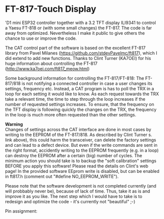 # FT-817-Touch Display

'D1 mini ESP32 controller together with a 3.2 TFT display ILI9341 to control a Yaesu FT-818 or (with some small changes) the FT-817. The code is far away from optimized. Nevertheless I make it public to give others the chance to use or improve the code.

The CAT control part of the software is based on the excellent FT-817 library from Pavel Milanes (https://github.com/stdevPavelmc/ft817), which I did extend to add new functions.
Thanks to Clint Turner (KA7OEI) for his huge information about controlling the FT-817 (http://www.ka7oei.com/ft817_meow.html)

Some background information for controlling the FT-817/FT-818:
The FT-817/818 is not notifying a connected controller in case a user changes its settings, frequency etc. Instead, a CAT program is has to poll the TRX in a loop for each setting it would like to know. As each request towards the TRX take a relevant time, the time to step through the loop increases if the number of requested settings increases. To ensure, that the frequency on the TFT display is following quickly the changes on the TRX, the frequency in the loop is much more often requested than the other settings.

<b>Warning</b><br>
Changes of settings across the CAT interface are done in most cases by writing to the EEPROM of the FT-817/818. As described by Clint Turner s. link above), this could harm the transceiver, can delete the factory settings and can lead to a defect device. But even if the write commands are sent in the right format, accidently writing to the EEPROM frequently (e.g. in a loop) can destroy the EEPROM after a certain (big) number of cycles. The minimum action you should take is to backup the "soft calibration" settings BEFORE you apply this software! Please read the details on Clint's web page! In the provided software EEprom write is disabled, but can be enabled in ft817.h (comment out "#define NO_EEPROM_WRITE").

Please note that the software development is not completed currently (and will probbably never be), because of lack of time. Thus, take it as is and improve it as you like. The next step which I would have to take is to redesign and optimize the code - it's currently not "beautiful" ;-)

Pin assignment:


